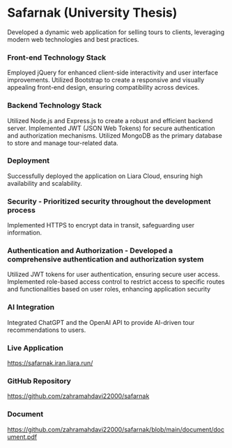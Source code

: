 # Safarnak (University Thesis)
Developed a dynamic web application for selling tours to clients, leveraging modern web technologies and best practices.

### Front-end Technology Stack
Employed jQuery for enhanced client-side interactivity and user interface improvements.
Utilized Bootstrap to create a responsive and visually appealing front-end design, ensuring compatibility across devices.

### Backend Technology Stack
Utilized Node.js and Express.js to create a robust and efficient backend server.
Implemented JWT (JSON Web Tokens) for secure authentication and authorization mechanisms.
Utilized MongoDB as the primary database to store and manage tour-related data.

### Deployment 
Successfully deployed the application on Liara Cloud, ensuring high availability and scalability.

### Security - Prioritized security throughout the development process
Implemented HTTPS to encrypt data in transit, safeguarding user information.

### Authentication and Authorization - Developed a comprehensive authentication and authorization system
Utilized JWT tokens for user authentication, ensuring secure user access.
Implemented role-based access control to restrict access to specific routes and functionalities based on user roles, enhancing application security

### AI Integration
Integrated ChatGPT and the OpenAI API to provide AI-driven tour recommendations to users.

### Live Application
https://safarnak.iran.liara.run/

### GitHub Repository
https://github.com/zahramahdavi22000/safarnak

### Document
https://github.com/zahramahdavi22000/safarnak/blob/main/document/document.pdf
